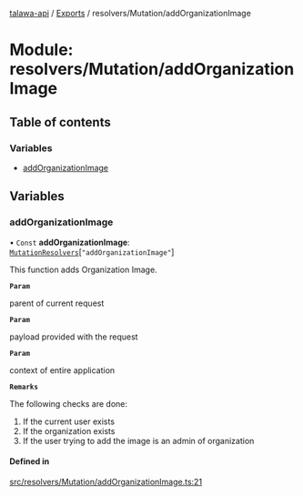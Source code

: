 [talawa-api](../README.md) / [Exports](../modules.md) / resolvers/Mutation/addOrganizationImage

# Module: resolvers/Mutation/addOrganizationImage

## Table of contents

### Variables

- [addOrganizationImage](resolvers_Mutation_addOrganizationImage.md#addorganizationimage)

## Variables

### addOrganizationImage

• `Const` **addOrganizationImage**: [`MutationResolvers`](types_generatedGraphQLTypes.md#mutationresolvers)[``"addOrganizationImage"``]

This function adds Organization Image.

**`Param`**

parent of current request

**`Param`**

payload provided with the request

**`Param`**

context of entire application

**`Remarks`**

The following checks are done:
1. If the current user exists
2. If the organization exists
3. If the user trying to add the image is an admin of organization

#### Defined in

[src/resolvers/Mutation/addOrganizationImage.ts:21](https://github.com/PalisadoesFoundation/talawa-api/blob/095495b/src/resolvers/Mutation/addOrganizationImage.ts#L21)
